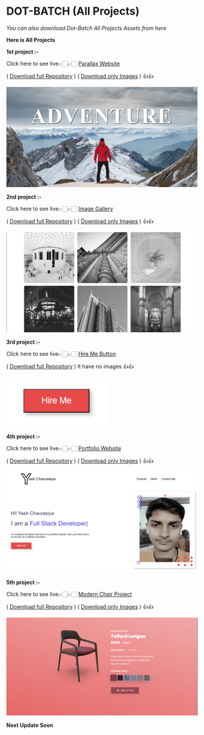 # DOT-BATCH (All Projects)

_You can also download Dot-Batch All Projects Assets from here_

**Here is All Projects**

**1st project :-**

Click here to see live👉🏻👉🏻 [Parallax Website](https://yash-parallax.netlify.app/)

( [Download full Repository](https://download-directory.github.io/?url=https://github.com/imyash9/Dot-batch-projects/tree/master/parallax) ) ( [Download only Images](https://download-directory.github.io/?url=https://github.com/imyash9/Dot-batch-projects/tree/master/parallax/img/) ) 👍👍

![App Screenshot](./img/parallax.png)

**2nd project :-**

Click here to see live👉🏻👉🏻 [Image Gallery](https://yash-image-gallery.netlify.app/)

( [Download full Repository](https://download-directory.github.io/?url=https://github.com/imyash9/Dot-batch-projects/tree/master/image-gallery/) ) ( [Download only Images](https://download-directory.github.io/?url=https://github.com/imyash9/Dot-batch-projects/tree/master/image-gallery/img/) ) 👍👍

![App Screenshot](./img/image-gallery.png)

**3rd project :-**

Click here to see live👉🏻👉🏻 [Hire Me Button](https://yash-hire-button.netlify.app/)

( [Download full Repository](https://download-directory.github.io/?url=https://github.com/imyash9/Dot-batch-projects/tree/master/hire-button/) ) It have no images 👍👍

![App Screenshot](./img/hire-me-button.png)

**4th project :-**

Click here to see live👉🏻👉🏻 [Portfolio Website](https://yash-portfolio-web.netlify.app/)

( [Download full Repository](https://download-directory.github.io/?url=https://github.com/imyash9/Dot-batch-projects/tree/master/portfolio/) ) ( [Download only Images](https://download-directory.github.io/?url=https://github.com/imyash9/Dot-batch-projects/tree/master/portfolio/img/) ) 👍👍

![App Screenshot](./img/portfolio.png)

**5th project :-**

Click here to see live👉🏻👉🏻 [Modern Chair Project](https://yash-modern-chair.netlify.app/)

( [Download full Repository](https://download-directory.github.io/?url=https://github.com/imyash9/Dot-batch-projects/tree/master/modern-chair/) ) ( [Download only Images](https://download-directory.github.io/?url=https://github.com/imyash9/Dot-batch-projects/tree/master/modern-chair/img/) ) 👍👍

![App Screenshot](./img/modern-chair.png)

**Next Update Soon**
